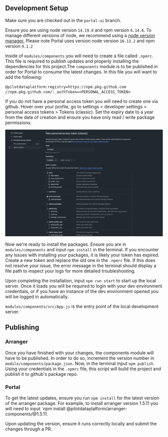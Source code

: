 ## Development Setup

Make sure you are checked out in the `portal-ui` branch.

Ensure you are using node version `14.19.0` and npm version `6.14.6`. To manage different versions of node, we recommend using a [node version manager.](https://github.com/tj/n)
Please note Portal uses version node version `16.13.2` and npm version `9.1.2`

Inside of `modules/components` you will need to create a file called `.npmrc`. This file is required to publish updates and properly installing the dependencies for this project.The `components` module is to be published in order for Portal to consume the latest changes. In this file you will want to add the following:

```
@pilotdataplatform:registry=https://npm.pkg.github.com
//npm.pkg.github.com/:_authToken=<PERSONAL_ACCESS_TOKEN>
```

If you do not have a personal access token you will need to create one via github. Hover over your profile, go to settings > developer settings > personal access tokens > Tokens (classic). Set the expiry date to a year from the date of creation and ensure you have only read / write package permissions.

![Github personal access token creation](docs/images/github-personal-access-token.png)

Now we're ready to install the packages. Ensure you are in `modules/components` and input `npm install` in the terminal. If you encounter any issues with installing your packages, it is likely your token has expired. Create a new token and replace the old one in the `.npmrc` file. If this does not resolve your issue, the error message in the terminal should display a file path to inspect your logs for more detailed troubleshooting.

Upon completing the installation, input `npm run start` to start up the local server. Once it loads you will be required to login with your dev environment credentials, or if you have an instance of the dev environment opened you will be logged in automatically.

`modules/components/src/App.js` is the entry point of the local development server.

## Publishing

### Arranger

Once you have finished with your changes, the components module will have to be published. In order to do so, increment the version number in `module/components/package.json`. Now, in the terminal input `npm publish`. Using your credentials in the `.npmrc` file, this script will build the project and publish it to github's package repo.

### Portal

To get the latest updates, ensure you run `npm install` for the latest version of the arranger package. For example, to install arranger version 1.5.11 you will need to input `npm install @pilotdataplatform/arranger-components/@1.5.11.

Upon updating the version, ensure it runs correctly locally and submit the changes through a PR.
